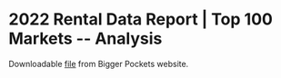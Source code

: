 # 2022 Rental Data Report | Top 100 Markets -- Analysis
Downloadable [file](https://www.biggerpockets.com/files/user/leahd42/file/webinar-bonus-2022-rental-data) from Bigger Pockets website. 
